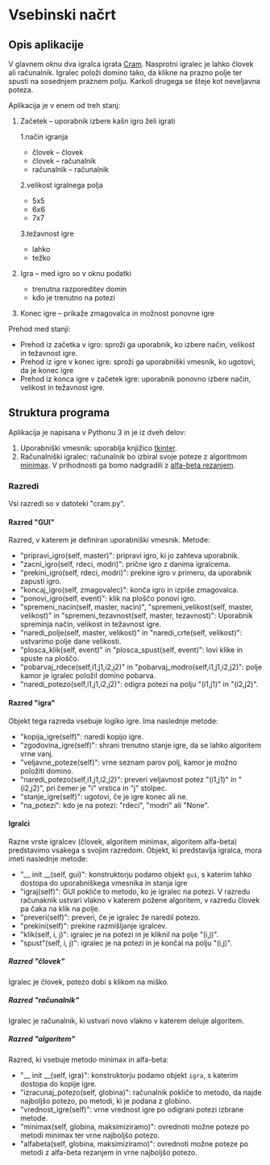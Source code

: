 # Vsebinski načrt

## Opis aplikacije

V glavnem oknu dva igralca igrata [Cram](https://en.wikipedia.org/wiki/Cram_(game)). Nasprotni igralec je lahko človek ali računalnik. Igralec položi domino tako, da klikne na prazno polje ter spusti na sosednjem praznem polju. Karkoli drugega se šteje kot neveljavna poteza.

Aplikacija je v enem od treh stanj:

1. Začetek – uporabnik izbere kašn igro želi igrati
	
	1.način igranja

	* človek – človek
	* človek – računalnik
	* računalnik – računalnik
	
	2.velikost igralnega polja

	* 5x5
	* 6x6
	* 7x7
	
	3.težavnost igre
	
	* lahko
	* težko
	
2. Igra – med igro so v oknu podatki
	* trenutna razporeditev domin
	* kdo je trenutno na potezi

3. Konec igre – prikaže zmagovalca in možnost ponovne igre

Prehod med stanji:

* Prehod iz začetka v igro: sproži ga uporabnik, ko izbere način, velikost in težavnost igre.
* Prehod iz igre v konec igre: sproži ga uporabniški vmesnik, ko ugotovi, da je konec igre
* Prehod iz konca igre v začetek igre: uporabnik ponovno izbere način, velikost in težavnost igre.

## Struktura programa

Aplikacija je napisana v Pythonu 3 in je iz dveh delov:

1. Uporabniški vmesnik: uporablja knjižico [tkinter](http://infohost.nmt.edu/tcc/help/pubs/tkinter/web/index.html).
2. Računalniški igralec: računalnik bo izbiral svoje poteze z algoritmom [minimax](https://en.wikipedia.org/wiki/Minimax). V prihodnosti ga bomo nadgradili z [alfa-beta rezanjem](https://en.wikipedia.org/wiki/Alpha–beta_pruning).

### Razredi

Vsi razredi so v datoteki "cram.py".

#### Razred "GUI"
Razred, v katerem je definiran uporabniški vmesnik. Metode:

* "pripravi_igro(self, master)": pripravi igro, ki jo zahteva uporabnik.
* "zacni_igro(self, rdeci, modri)": prične igro z danima igralcema.
* "prekini_igro(self, rdeci, modri)": prekine igro v primeru, da uporabnik zapusti igro.
* "koncaj_igro(self, zmagovalec)": konča igro in izpiše zmagovalca.
* "ponovi_igro(self, event)": klik na ploščo ponovi igro.
* "spremeni_nacin(self, master, nacin)", "spremeni_velikost(self, master, velikost)" in "spremeni_tezavnost(self, master, tezavnost)": Uporabnik spreminja način, velikost in težavnost igre.
* "naredi_polje(self, master, velikost)" in "naredi_crte(self, velikost)": ustvarimo polje dane velikosti.
* "plosca_klik(self, event)" in "plosca_spust(self, event)": lovi klike in spuste na ploščo.
* "pobarvaj_rdece(self,i1,j1,i2,j2)" in "pobarvaj_modro(self,i1,j1,i2,j2)": polje kamor je igralec položil domino pobarva.
* "naredi_potezo(self,i1,j1,i2,j2)": odigra potezi na polju "(i1,j1)" in "(i2,j2)".

#### Razred "igra"
Objekt tega razreda vsebuje logiko igre. Ima naslednje metode:

* "kopija_igre(self)": naredi kopijo igre.
* "zgodovina_igre(self)": shrani trenutno stanje igre, da se lahko algoritem vrne vanj.
* "veljavne_poteze(self)": vrne seznam parov polj, kamor je možno položiti domino.
* "naredi_potezo(self,i1,j1,i2,j2)": preveri veljavnost potez "(i1,j1)" in "(i2,j2)", pri čemer je "i" vrstica in "j" stolpec.
* "stanje_igre(self)": ugotovi, če je igre konec ali ne.
* "na_potezi": kdo je na potezi: "rdeci", "modri" ali "None".

#### Igralci
Razne vrste igralcev (človek, algoritem minimax, algoritem alfa-beta) predstavimo vsakega s svojim razredom. Objekt, ki predstavlja igralca, mora imeti naslednje metode:

* "__ init __(self, gui)": konstruktorju podamo objekt `gui`, s katerim lahko dostopa do uporabniškega vmesnika in stanja igre
* "igraj(self)": GUI pokliče to metodo, ko je igralec na potezi. V razredu računaknik ustvari vlakno v katerem požene algoritem, v razredu človek pa čaka na klik na polje.
* "preveri(self)": preveri, če je igralec že naredil potezo.
* "prekini(self)":  prekine razmišljanje igralcev.
* "klik(self, i, j)": igralec je na potezi in je kliknil na polje "(i,j)".
* "spust"(self, i, j)": igralec je na potezi in je končal na polju "(i,j)".

##### Razred "človek"
Igralec je človek, potezo dobi s klikom na miško.

##### Razred "računalnik"
Igralec je računalnik, ki ustvari novo vlakno v katerem deluje algoritem.

##### Razred "algoritem"
Razred, ki vsebuje metodo minimax in alfa-beta:

* "__ init __(self, igra)": konstruktorju podamo objekt `igra`, s katerim dostopa do kopije igre.
* "izracunaj_potezo(self, globina)": računalnik pokliče to metodo, da najde najboljšo potezo, po metodi, ki je podana z globino.
* "vrednost_igre(self)": vrne vrednost igre po odigrani potezi izbrane metode.
* "minimax(self, globina, maksimiziramo)": ovrednoti možne poteze po metodi minimax ter vrne najboljšo potezo.
* "alfabeta(self, globina, maksimiziramo)": ovrednoti možne poteze po metodi z alfa-beta rezanjem in vrne najboljšo potezo.

